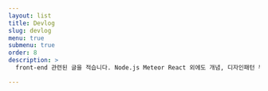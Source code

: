 ```yaml
---
layout: list
title: Devlog
slug: devlog
menu: true
submenu: true
order: 8
description: >
  front-end 관련된 글을 적습니다. Node.js Meteor React 외에도 개념, 디자인패턴 부분들을 다룹니다.

---
```

